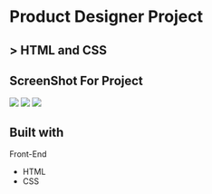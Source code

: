 # Product Designer Project

## > HTML and CSS

## ScreenShot For Project
<img src='[Assests/MainPage.png](https://github.com/OmarTubeileh/ProductDesignWebPage/blob/719e188e2cc4c7b62c42c046220c61156a1fb4e9/Assests/MainPage.png)'/> 
<img src='[Assests/.png](https://github.com/OmarTubeileh/ProductDesignWebPage/blob/719e188e2cc4c7b62c42c046220c61156a1fb4e9/Assests/WorkPage.png)https://github.com/OmarTubeileh/ProductDesignWebPage/blob/719e188e2cc4c7b62c42c046220c61156a1fb4e9/Assests/WorkPage.png'/> 
<img src='[Assests/MainPage.png](https://github.com/OmarTubeileh/ProductDesignWebPage/blob/719e188e2cc4c7b62c42c046220c61156a1fb4e9/Assests/ContactPage.png)https://github.com/OmarTubeileh/ProductDesignWebPage/blob/719e188e2cc4c7b62c42c046220c61156a1fb4e9/Assests/ContactPage.png'/> 

## Built with
Front-End
<ul>
<li>HTML</li>
  <li>CSS</li>
</ul>

